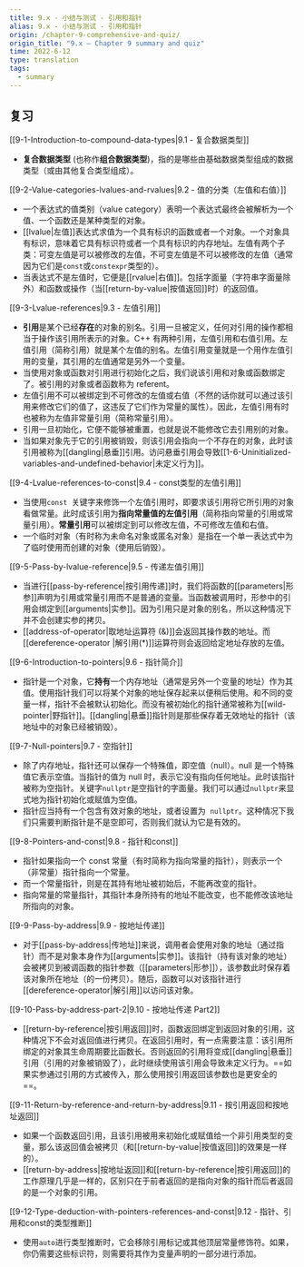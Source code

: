 ```yaml
---
title: 9.x - 小结与测试 - 引用和指针
alias: 9.x - 小结与测试 - 引用和指针
origin: /chapter-9-comprehensive-and-quiz/
origin_title: "9.x — Chapter 9 summary and quiz"
time: 2022-6-12
type: translation
tags:
  - summary
---
```


## 复习

[[9-1-Introduction-to-compound-data-types|9.1 - 复合数据类型]]

- **复合数据类型** (也称作**组合数据类型**)，指的是哪些由基础数据类型组成的数据类型（或由其他复合类型组成）。

[[9-2-Value-categories-lvalues-and-rvalues|9.2 - 值的分类（左值和右值）]]

- 一个表达式的值类别（value category）表明一个表达式最终会被解析为一个值、一个函数还是某种类型的对象。
- [[lvalue|左值]]表达式求值为一个具有标识的函数或者一个对象。一个对象具有标识，意味着它具有标识符或者一个具有标识的内存地址。左值有两个子类：可变左值是可以被修改的左值，不可变左值是不可以被修改的左值（通常因为它们是`const`或`constexpr`类型的）。
- 当表达式不是左值时，它便是[[rvalue|右值]]。包括字面量（字符串字面量除外）和函数或操作（当[[return-by-value|按值返回]]时）的返回值。

[[9-3-Lvalue-references|9.3 - 左值引用]]

- **引用**是某个已经**存在**的对象的别名。引用一旦被定义，任何对引用的操作都相当于操作该引用所表示的对象。C++ 有两种引用，左值引用和右值引用。左值引用（简称引用）就是某个左值的别名。左值引用变量就是一个用作左值引用的变量，其引用的左值通常是另外一个变量。
- 当使用对象或函数对引用进行初始化之后，我们说该引用和对象或函数绑定了。被引用的对象或者函数称为 referent。
- 左值引用不可以被绑定到不可修改的左值或右值（不然的话你就可以通过该引用来修改它们的值了，这违反了它们作为常量的属性）。因此，左值引用有时也被称为左值非常量引用（简称常量引用）。
- 引用一旦初始化，它便不能够被重置，也就是说不能修改它去引用别的对象。
- 当如果对象先于它的引用被销毁，则该引用会指向一个不存在的对象，此时该引用被称为[[dangling|悬垂]]引用。访问悬垂引用会导致[[1-6-Uninitialized-variables-and-undefined-behavior|未定义行为]]。

[[9-4-Lvalue-references-to-const|9.4 - const类型的左值引用]]

- 当使用`const`  关键字来修饰一个左值引用时，即要求该引用将它所引用的对象看做常量。此时成该引用为**指向常量值的左值引用**（简称指向常量的引用或常量引用）。**常量引用**可以被绑定到可以修改左值，不可修改左值和右值。
- 一个临时对象（有时称为未命名对象或匿名对象）是指在一个单一表达式中为了临时使用而创建的对象（使用后销毁）。

[[9-5-Pass-by-lvalue-reference|9.5 - 传递左值引用]]

- 当进行[[pass-by-reference|按引用传递]]时，我们将函数的[[parameters|形参]]声明为引用或常量引用而不是普通的变量。当函数被调用时，形参中的引用会绑定到[[arguments|实参]]。因为引用只是对象的别名，所以这种情况下并不会创建实参的拷贝。
- [[address-of-operator|取地址运算符 (&)]]会返回其操作数的地址。而[[dereference-operator |解引用(*)]]运算符则会返回给定地址存放的左值。

[[9-6-Introduction-to-pointers|9.6 - 指针简介]]

- 指针是一个对象，它**持有**一个内存地址（通常是另外一个变量的地址）作为其值。使用指针我们可以将某个对象的地址保存起来以便稍后使用。和不同的变量一样，指针不会被默认初始化。而没有被初始化的指针通常被称为[[wild-pointer|野指针]]。[[dangling|悬垂]]指针则是那些保存着无效地址的指针（该地址中的对象已经被销毁）。

[[9-7-Null-pointers|9.7 - 空指针]]

- 除了内存地址，指针还可以保存一个特殊值，即空值（null）。null 是一个特殊值它表示空值。当指针的值为 null 时，表示它没有指向任何地址。此时该指针被称为空指针。关键字`nullptr`是空指针的字面量。我们可以通过`nullptr`来显式地为指针初始化或赋值为空值。
- 指针应当持有一个包含有效对象的地址，或者设置为  `nullptr`。这种情况下我们只需要判断指针是不是空即可，否则我们就认为它是有效的。

[[9-8-Pointers-and-const|9.8 - 指针和const]]

- 指针如果指向一个 const 常量（有时简称为指向常量的指针），则表示一个（非常量）指针指向一个常量。
- 而一个常量指针，则是在其持有地址被初始后，不能再改变的指针。
- 指向常量的常量指针，其指针本身所持有的地址不能改变，也不能修改该地址所指向的对象。

[[9-9-Pass-by-address|9.9 - 按地址传递]]

- 对于[[pass-by-address|传地址]]来说，调用者会使用对象的地址（通过指针）而不是对象本身作为[[arguments|实参]]。该指针（持有该对象的地址）会被拷贝到被调函数的指针参数（[[parameters|形参]]），该参数此时保存着该对象所在地址（的一份拷贝）。随后，函数可以对该指针进行[[dereference-operator|解引用]]以访问该对象。

[[9-10-Pass-by-address-part-2|9.10 - 按地址传递 Part2]]

- [[return-by-reference|按引用返回]]时，函数返回绑定到返回对象的引用，这种情况下不会对返回值进行拷贝。在返回引用时，有一点需要注意：该引用所绑定的对象其生命周期要比函数长。否则返回的引用将变成[[dangling|悬垂]]引用（引用的对象被销毁了），此时继续使用该引用会导致未定义行为。==如果实参通过引用的方式被传入，那么使用按引用返回该参数也是更安全的==。

[[9-11-Return-by-reference-and-return-by-address|9.11 - 按引用返回和按地址返回]]

- 如果一个函数返回引用，且该引用被用来初始化或赋值给一个非引用类型的变量，那么该返回值会被拷贝（和[[return-by-value|按值返回]]的效果是一样的）。
- [[return-by-address|按地址返回]]和[[return-by-reference|按引用返回]]的工作原理几乎是一样的，区别只在于前者返回的是指向对象的指针而后者返回的是一个对象的引用。

[[9-12-Type-deduction-with-pointers-references-and-const|9.12 - 指针、引用和const的类型推断]]

- 使用`auto`进行类型推断时，它会移除引用标记或其他顶层常量修饰符。如果，你仍需要这些标识符，则需要将其作为变量声明的一部分进行添加。
